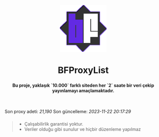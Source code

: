 <div align="center">
  <img height="150" src="https://raw.githubusercontent.com/bfservices/bf/main/bf.png"  />
</div>

###

<h1 align="center">BFProxyList</h1>

###

<h4 align="center">Bu proje, yaklaşık `10.000` farklı siteden her `2` saate bir veri çekip yayınlamayı amaçlamaktadır.</h4>
<br clear="both">

Son proxy adeti: <em><i> 21,190 </i></em>
Son güncelleme: <em><i> 2023-11-22 20:17:29 </i></em>

###


###
> - Çalışabilirlik garantisi yoktur.
> - Veriler olduğu gibi sunulur ve hiçbir düzenleme yapılmaz